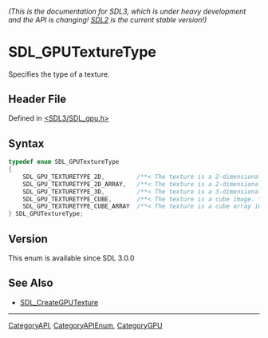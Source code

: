 ###### (This is the documentation for SDL3, which is under heavy development and the API is changing! [SDL2](https://wiki.libsdl.org/SDL2/) is the current stable version!)
# SDL_GPUTextureType

Specifies the type of a texture.

## Header File

Defined in [<SDL3/SDL_gpu.h>](https://github.com/libsdl-org/SDL/blob/main/include/SDL3/SDL_gpu.h)

## Syntax

```c
typedef enum SDL_GPUTextureType
{
    SDL_GPU_TEXTURETYPE_2D,         /**< The texture is a 2-dimensional image. */
    SDL_GPU_TEXTURETYPE_2D_ARRAY,   /**< The texture is a 2-dimensional array image. */
    SDL_GPU_TEXTURETYPE_3D,         /**< The texture is a 3-dimensional image. */
    SDL_GPU_TEXTURETYPE_CUBE,       /**< The texture is a cube image. */
	SDL_GPU_TEXTURETYPE_CUBE_ARRAY  /**< The texture is a cube array image. */
} SDL_GPUTextureType;
```

## Version

This enum is available since SDL 3.0.0

## See Also

- [SDL_CreateGPUTexture](SDL_CreateGPUTexture)

----
[CategoryAPI](CategoryAPI), [CategoryAPIEnum](CategoryAPIEnum), [CategoryGPU](CategoryGPU)

